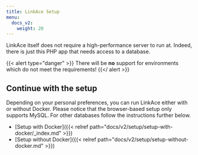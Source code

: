 ```yaml
---
title: LinkAce Setup
menu:
  docs_v2:
    weight: 20
---
```


LinkAce itself does not require a high-performance server to run at. Indeed, there is just this PHP app that needs access to a database.

{{< alert type="danger" >}}
There will be **no** support for environments which do not meet the requirements!
{{</ alert >}}


## Continue with the setup

Depending on your personal preferences, you can run LinkAce either with or without Docker. Please notice that the browser-based setup only supports MySQL. For other databases follow the instructions further below.

* [Setup with Docker]({{< relref path="docs/v2/setup/setup-with-docker/_index.md" >}})
* [Setup without Docker]({{< relref path="docs/v2/setup/setup-without-docker.md" >}})

